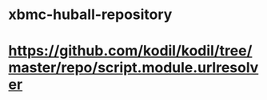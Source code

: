 # xbmc-huball-repository
# https://github.com/kodil/kodil/tree/master/repo/script.module.urlresolver
